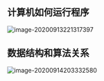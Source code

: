 ## 计算机如何运行程序

![image-20200913221317397](D:\workspace\git\onenote\imageFiles\image-20200913221317397.png)

## 数据结构和算法关系

![image-20200914203332580](D:\workspace\git\onenote\imageFiles\image-20200914203332580.png)